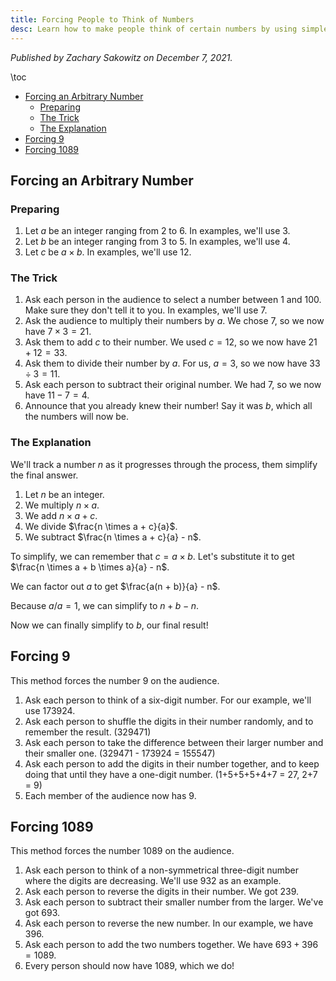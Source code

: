 ```yaml
---
title: Forcing People to Think of Numbers
desc: Learn how to make people think of certain numbers by using simple math.
---
```


_Published by Zachary Sakowitz on December 7, 2021._

\toc

- [Forcing an Arbitrary Number](#forcing-an-arbitrary-number)
  - [Preparing](#preparing)
  - [The Trick](#the-trick)
  - [The Explanation](#the-explanation)
- [Forcing 9](#forcing-9)
- [Forcing 1089](#forcing-1089)

## Forcing an Arbitrary Number

### Preparing

1. Let $a$ be an integer ranging from 2 to 6. In examples, we'll use 3.
2. Let $b$ be an integer ranging from 3 to 5. In examples, we'll use 4.
3. Let $c$ be $a \times b$. In examples, we'll use 12.

### The Trick

1. Ask each person in the audience to select a number between 1 and 100. Make sure they don't tell it to you. In examples, we'll use 7.
2. Ask the audience to multiply their numbers by $a$. We chose 7, so we now have $7 \times 3 = 21$.
3. Ask them to add $c$ to their number. We used $c = 12$, so we now have $21 + 12 = 33$.
4. Ask them to divide their number by $a$. For us, $a = 3$, so we now have $33 \div 3 = 11$.
5. Ask each person to subtract their original number. We had $7$, so we now have $11-7 = 4$.
6. Announce that you already knew their number! Say it was $b$, which all the numbers will now be.

### The Explanation

We'll track a number $n$ as it progresses through the process, them simplify the final answer.

1. Let $n$ be an integer.
2. We multiply $n \times a$.
3. We add $n \times a + c$.
4. We divide $\frac{n \times a + c}{a}$.
5. We subtract $\frac{n \times a + c}{a} - n$.

To simplify, we can remember that $c = a \times b$. Let's substitute it to get $\frac{n \times a + b \times a}{a} - n$.

We can factor out $a$ to get $\frac{a(n + b)}{a} - n$.

Because $a/a = 1$, we can simplify to $n + b - n$.

Now we can finally simplify to $b$, our final result!

## Forcing 9

This method forces the number 9 on the audience.

1. Ask each person to think of a six-digit number. For our example, we'll use 173924.
2. Ask each person to shuffle the digits in their number randomly, and to remember the result. (329471)
3. Ask each person to take the difference between their larger number and their smaller one. (329471 - 173924 = 155547)
4. Ask each person to add the digits in their number together, and to keep doing that until they have a one-digit number. (1+5+5+5+4+7 = 27, 2+7 = 9)
5. Each member of the audience now has 9.

## Forcing 1089

This method forces the number 1089 on the audience.

1. Ask each person to think of a non-symmetrical three-digit number where the digits are decreasing. We'll use $932$ as an example.
2. Ask each person to reverse the digits in their number. We got $239$.
3. Ask each person to subtract their smaller number from the larger. We've got $693$.
4. Ask each person to reverse the new number. In our example, we have $396$.
5. Ask each person to add the two numbers together. We have $693 + 396 = 1089$.
6. Every person should now have 1089, which we do!
